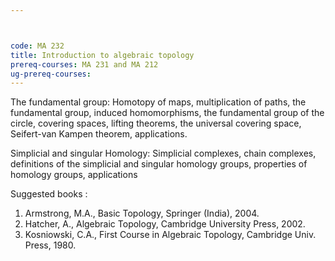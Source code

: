 ```yaml
---



code: MA 232
title: Introduction to algebraic topology
prereq-courses: MA 231 and MA 212
ug-prereq-courses: 
---
```





The fundamental group: Homotopy of maps, multiplication of paths, the fundamental group, induced
homomorphisms, the fundamental group of the circle, covering spaces, lifting theorems, the
universal covering space, Seifert-van Kampen theorem, applications. 

Simplicial and singular Homology: Simplicial complexes, chain complexes, definitions of the simplicial and singular homology
groups, properties of homology groups, applications

Suggested books : 

  1. Armstrong, M.A., Basic Topology, Springer (India), 2004.
  2. Hatcher, A., Algebraic Topology, Cambridge University Press, 2002.
  3. Kosniowski, C.A., First Course in Algebraic Topology, Cambridge Univ. Press, 1980.

